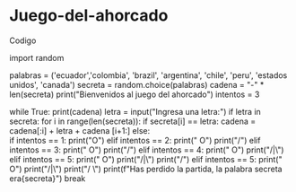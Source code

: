 # Juego-del-ahorcado
Codigo

import random

palabras = ('ecuador','colombia', 'brazil', 'argentina', 'chile', 'peru', 'estados unidos', 'canada')
secreta = random.choice(palabras)
cadena = "-" * len(secreta)
print("Bienvenidos al juego del ahorcado")
intentos = 3

while True:
    print(cadena)
    letra = input("Ingresa una letra:")
    if letra in secreta:
        for i in range(len(secreta)):
            if secreta[i] == letra:
                cadena = cadena[:i] + letra + cadena [i+1:]
    else:  
        if intentos == 1:
            print("O")
        elif intentos == 2:
            print(" O")
            print("/")
        elif intentos == 3:
            print(" O")
            print("/")
        elif intentos == 4: 
            print(" O")
            print("/|\\")
        elif intentos == 5: 
            print(" O")
            print("/|\\")
            print("/")
        elif intentos == 5: 
            print(" O")
            print("/|\\")
            print("/ \\")
            print(f"Has perdido la partida, la palabra secreta era{secreta}")
            break
